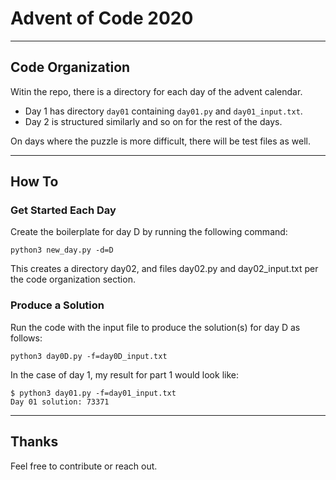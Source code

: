 # Advent of Code 2020

---

## Code Organization
Witin the repo, there is a directory for each day of the advent calendar.

- Day 1 has directory `day01` containing `day01.py` and `day01_input.txt`.
- Day 2 is structured similarly and so on for the rest of the days.

On days where the puzzle is more difficult, there will be test files as well.

---

## How To

### Get Started Each Day
Create the boilerplate for day D by running the following command:
```
python3 new_day.py -d=D
```
This creates a directory day02, and files day02.py and day02_input.txt per the code organization section.

### Produce a Solution
Run the code with the input file to produce the solution(s) for day D as follows:
```
python3 day0D.py -f=day0D_input.txt 
```

In the case of day 1, my result for part 1 would look like:
```
$ python3 day01.py -f=day01_input.txt 
Day 01 solution: 73371
```

---

## Thanks
Feel free to contribute or reach out.
